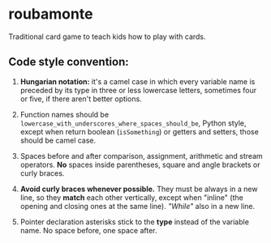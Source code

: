 # roubamonte
Traditional card game to teach kids how to play with cards.

Code style convention:
---------------------

1) **Hungarian notation:** it's a camel case in which every variable name is preceded by its type in three or less lowercase letters, sometimes four or five, if there aren't better options.

2) Function names should be `lowercase_with_underscores_where_spaces_should_be`, Python style, except when return boolean (`isSomething`) or getters and setters, those should be camel case.

3) Spaces before and after comparison, assignment, arithmetic and stream operators. **No** spaces inside parentheses, square and angle brackets or curly braces.

4) **Avoid curly braces whenever possible.** They must be always in a new line, so they **match** each other vertically, except when "inline" (the opening and closing ones at the same line). *"While"* also in a new line.

5) Pointer declaration asterisks stick to the **type** instead of the variable name. No space before, one space after.

